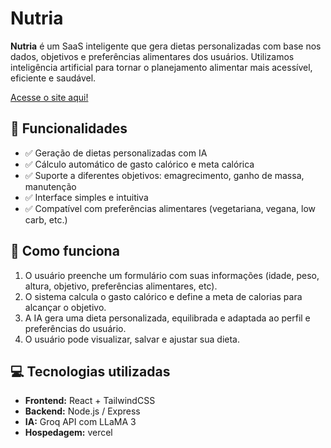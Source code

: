 # Nutria

**Nutria** é um SaaS inteligente que gera dietas personalizadas com base nos dados, objetivos e preferências alimentares dos usuários. Utilizamos inteligência artificial para tornar o planejamento alimentar mais acessível, eficiente e saudável.

[Acesse o site aqui!](nutria-ia.vercel.app)

## 🚀 Funcionalidades

- ✅ Geração de dietas personalizadas com IA
- ✅ Cálculo automático de gasto calórico e meta calórica
- ✅ Suporte a diferentes objetivos: emagrecimento, ganho de massa, manutenção
- ✅ Interface simples e intuitiva
- ✅ Compatível com preferências alimentares (vegetariana, vegana, low carb, etc.)

## 🧠 Como funciona

1. O usuário preenche um formulário com suas informações (idade, peso, altura, objetivo, preferências alimentares, etc).
2. O sistema calcula o gasto calórico e define a meta de calorias para alcançar o objetivo.
3. A IA gera uma dieta personalizada, equilibrada e adaptada ao perfil e preferências do usuário.
4. O usuário pode visualizar, salvar e ajustar sua dieta.

## 💻 Tecnologias utilizadas

- **Frontend:** React + TailwindCSS
- **Backend:** Node.js / Express 
- **IA:** Groq API com LLaMA 3
- **Hospedagem:** vercel

